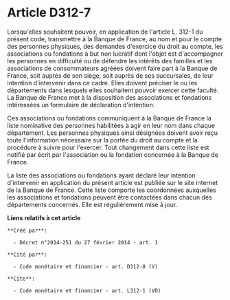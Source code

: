 # Article D312-7

Lorsqu'elles souhaitent pouvoir, en application de l'article L. 312-1 du présent code, transmettre à la Banque de France, au
nom et pour le compte des personnes physiques, des demandes d'exercice du droit au compte, les associations ou fondations à
but non lucratif dont l'objet est d'accompagner les personnes en difficulté ou de défendre les intérêts des familles et les
associations de consommateurs agréées doivent faire part à la Banque de France, soit auprès de son siège, soit auprès de ses
succursales, de leur intention d'intervenir dans ce cadre. Elles doivent préciser le ou les départements dans lesquels elles
souhaitent pouvoir exercer cette faculté. La Banque de France met à la disposition des associations et fondations intéressées
un formulaire de déclaration d'intention. 

Ces associations ou fondations communiquent à la Banque de France la liste nominative des personnes habilitées à agir en leur
nom dans chaque département. Les personnes physiques ainsi désignées doivent avoir reçu toute l'information nécessaire sur la
portée du droit au compte et la procédure à suivre pour l'exercer. Tout changement dans cette liste est notifié par écrit par
l'association ou la fondation concernée à la Banque de France. 

La liste des associations ou fondations ayant déclaré leur intention d'intervenir en application du présent article est
publiée sur le site internet de la Banque de France. Cette liste comporte les coordonnées auxquelles les associations et
fondations peuvent être contactées dans chacun des départements concernés. Elle est régulièrement mise à jour.

**Liens relatifs à cet article**

	**Créé par**:

	  - Décret n°2014-251 du 27 février 2014 - art. 1

	**Cité par**:

	  - Code monétaire et financier - art. D312-8 (V)

	**Cite**:

	  - Code monétaire et financier - art. L312-1 (VD)
